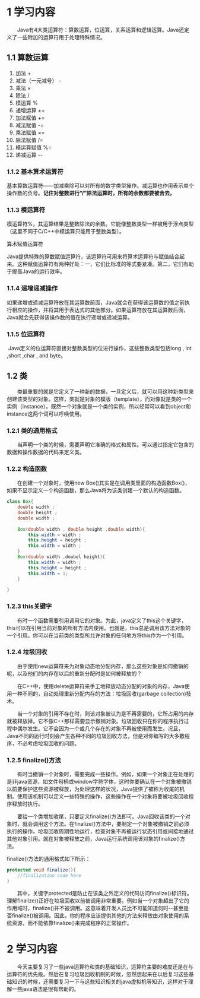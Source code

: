 # 1 学习内容

&emsp;&emsp;Java有4大类运算符：算数运算，位运算，关系运算和逻辑运算。Java还定义了一些附加的运算符用于处理特殊情况。

## 1.1 算数运算

1. 加法        +
2. 减法（一元减号） -
3. 乘法        ×
4. 除法         /
5. 模运算     %
6. 递增运算  ++
7. 加法赋值  +=
8. 减法赋值  -=
9. 乘法赋值  ×=
10. 除法赋值 /=
11. 模运算赋值  %=
12. 递减运算   --

### 1.1.2 基本算术运算符

​	基本算数运算符——加减乘除可以对所有的数字类型操作。减运算也作用表示单个操作数的负号。**记住对整数进行“/”除法运算时，所有的余数都要被舍去。**

### 1.1.3 模运算符

​	模运算符%，其运算结果是整数除法的余数。它能像整数类型一样被用于浮点类型（这里不同于C/C++中模运算只能用于整数类型）。

算术赋值运算符

​	Java提供特殊的算数赋值运算符，该运算符可用来将算术运算符与赋值结合起来。这种赋值运算符有两种好处：一，它们比标准的等式要紧凑。第二，它们有助于提高Java的运行效率。

### 1.1.4 递增递减操作

​	如果递增或递减运算符放在其运算数前面，Java就会在获得该运算数的值之前执行相应的操作，并将其用于表达式的其他部分。如果运算符放在其运算数后面，Java就会先获得该操作数的值在执行递增或递减运算。

### 1.1.5 位运算符

​	Java定义的位运算符直接对整数类型的位进行操作，这些整数类型包括long , int ,short ,char , and byte。

## 1.2 类

&emsp;&emsp;类最重要的就是它定义了一种新的数据，一旦定义后，就可以用这种新类型来创建该类型的对象。这样，类就是对象的模版（template），而对像就是类的一个实例（instance）。既然一个对象就是一个类的实例，所以经常可以看到object和instance这两个词可以呼唤使用。

### 1.2.1 类的通用格式

&emsp;&emsp;当声明一个类的时候，需要声明它准确的格式和属性。可以通过指定它包含的数据和操作数据的代码来定义类。

### 1.2.2  构造函数

&emsp;&emsp;在创建一个对象时，使用new Box()其实是在调用类里面的构造函数Box()，如果不显示定义一个构造函数，那么Java将为该类创建一个默认的构造函数。

```java
class Box{
    double width ;
    double height ;
    double width ;
    
    Box(double width , double height ,double width){
        this.width = width ;
        this.height = height ;
        this.width = width ;
    }
    Box(double width ,doubel height){
        this.width = width ;
        this.height = height ;
        this.width = 1;
    }
    
}
```

### 1.2.3  this关键字

&emsp;&emsp;有时一个函数需要引用调用它的对象。为此，java定义了this这个关键字，this可以在引用当前对象的所有方法内使用。也就是，this总是调用该方法对象的一个引用。你可以在当前类的类型所允许对象的任何地方将this作为一个引用。

### 1.2.4 垃圾回收

&emsp;&emsp;由于使用new运算符来为对象动态地分配内存，那么这些对象是如何撤销的呢，以及他们的内存在以后的重新分配时是如何被释放的？
	
&emsp;&emsp;在C++中，使用delete运算符来手工地释放动态分配的对象的内存，Java使用一种不同的，自动处理重新分配内存的方法：垃圾回收(garbage collection)技术。
	
&emsp;&emsp;当一个对象的引用不存在时，则该对象被认为是不再需要的，它所占用的内存就被释放掉。它不像C++那样需要显示撤销对象。垃圾回收只在你的程序执行过程中偶尔发生。它不会因为一个或几个存在的对象不再被使用而发生。况且，Java不同的运行时刻会产生各种不同的垃圾回收方法，但是对你编写的大多数程序，不必考虑垃圾回收的问题。

### 1.2.5 finalize()方法

&emsp;&emsp;有时当撤销一个对象时，需要完成一些操作。例如，如果一个对象正在处理的是非java资源，如文件句柄或window字符字体，这时你要确认在一个对象被撤销以前要保护这些资源被释放，为处理这样的状况，Java提供了被称为收尾的机制。使用该机制可以定义一些特殊的操作，这些操作在一个对象将要被垃圾回收程序释放时执行。
	
&emsp;&emsp;要给一个类增加收尾，只要定义finalize()方法即可。Java回收该类的一个对象时，就会调用这个方法。在finalize()方法中，要制定一个对象被撤销之前必须执行的操作。垃圾回收周期性地运行，检查对象不再被运行状态引用或间接地通过其他对象引用。就在对象被释放之前，Java运行系统调用该对象的finalize()方法。
	
finalize()方法的通用格式如下所示：	

```java
protected void finalize(){
    //finalization code here
}
```

&emsp;&emsp;其中，关键字protected是防止在该类之外定义的代码访问finalize()标识符。理解finalize()正好在垃圾回收以前被调用非常重要。例如当一个对象超出了它的作用域时，finalize()并不被调用。这意味着开发人员比不可能知道何时--甚至是否finalize()被调用。因此，你的程序应该提供其他的方法来释放由对象使用的系统资源，而不能依靠finalize()来完成程序的正常操作。

# 2 学习内容

&emsp;&emsp;今天主要复习了一些java运算符和类的基础知识，运算符主要的难度还是在与运算符的优先级。然后在复习垃圾回收机制的时候，忽然想起来在以后复习这些基础知识的时候，还需要复习一下与这些知识相关的java虚拟机等知识，这样对于理解一些java语法是很有帮助的。


​	























​	

​	
